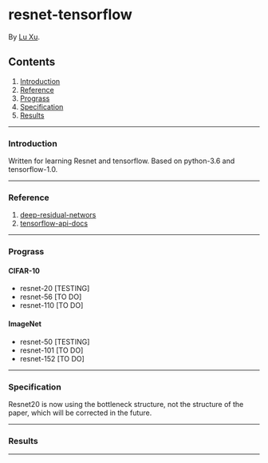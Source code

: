 resnet-tensorflow
=================

By [Lu Xu](https://github.com/LuXu1113).

Contents
--------
1. [Introduction](#introduction)
2. [Reference](#reference)
3. [Prograss](#prograss)
4. [Specification](#specification)
5. [Results](#results)

---

### Introduction

Written for learning Resnet and tensorflow. Based on python-3.6 and tensorflow-1.0.

---

### Reference

1. [deep-residual-networs](https://github.com/KaimingHe/deep-residual-networks)
2. [tensorflow-api-docs](http://www.tensorfly.cn/tfdoc/api_docs/index.html)

---

### Prograss

#### CIFAR-10

* resnet-20 [TESTING]
* resnet-56 [TO DO]
* resnet-110 [TO DO]

#### ImageNet

* resnet-50 [TESTING]
* resnet-101 [TO DO]
* resnet-152 [TO DO]

---

### Specification

Resnet20 is now using the bottleneck structure, not the structure of the paper, which will be corrected in the future.

---

### Results

---
